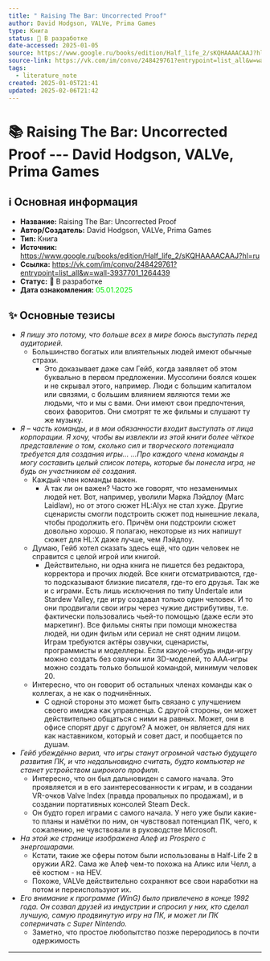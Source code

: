 ```yaml
---
title: " Raising The Bar: Uncorrected Proof"
author: David Hodgson, VALVe, Prima Games
type: Книга
status: 🚧 В разработке
date-accessed: 2025-01-05
source: https://www.google.ru/books/edition/Half_life_2/sKQHAAAACAAJ?hl=ru
source-link: https://vk.com/im/convo/248429761?entrypoint=list_all&w=wall-3937701_1264439
tags:
  - literature_note
created: 2025-01-05T21:41
updated: 2025-02-06T21:42
---
```


# 📚 Raising The Bar: Uncorrected Proof --- David Hodgson, VALVe, Prima Games

## ℹ️ Основная информация

* **Название:** Raising The Bar: Uncorrected Proof 
* **Автор/Создатель:** David Hodgson, VALVe, Prima Games
* **Тип:** Книга
* **Источник:** https://www.google.ru/books/edition/Half_life_2/sKQHAAAACAAJ?hl=ru
* **Ссылка:** https://vk.com/im/convo/248429761?entrypoint=list_all&w=wall-3937701_1264439
* **Статус:** 🚧 В разработке
* **Дата ознакомления:** <font color=”green”> 05.01.2025 </font>

## ✨ Основные тезисы


-  *Я пишу это потому, что больше всех в мире боюсь выступать перед аудиторией.*
	-  Большинство богатых или влиятельных людей имеют обычные страхи.
		-  Это доказывает даже сам Гейб, когда заявляет об этом буквально в первом предложении. Муссолини боялся кошек и не скрывал этого, например. Люди с большим капиталом или связями, с большим влиянием являются теми же людьми, что и мы с вами. Они имеют свои предпочтения, своих фаворитов. Они смотрят те же фильмы и слушают ту же музыку.
-  *Я – часть команды, и в мои обязанности входит выступать от лица корпорации. Я хочу, чтобы вы извлекли из этой книги более чёткое представление о том, сколько сил и творческого потенциала требуется для создания игры… …Про каждого члена команды я могу составить целый список потерь, которые бы понесла игра, не будь он участником её создания.*
	- Каждый член команды важен.
		- А так ли он важен? Часто же говорят, что незаменимых людей нет. Вот, например, уволили Марка Лэйдлоу (Marc Laidlaw), но от этого сюжет HL:Alyx не стал хуже. Другие сценаристы смогли подстроить сюжет под нынешние лекала, чтобы продолжить его. Причём они подстроили сюжет довольно хорошо. Я полагаю, некоторые из них напишут сюжет для HL:X даже лучше, чем Лэйдлоу.
	- Думаю, Гейб хотел сказать здесь ещё, что один человек не справится с целой игрой или книгой.
		- Действительно, ни одна книга не пишется без редактора, корректора и прочих людей. Все книги отсматриваются, где-то подсказывают близкие писателя, где-то его друзья. Так же и с играми. Есть лишь исключения по типу Undertale или Stardew Valley, где игру создавал только один человек. И то они продвигали свои игры через чужие дистрибутивы, т.е. фактически пользовались чьей-то помощью (даже если это маркетинг). Все фильмы сняты при помощи множества людей, ни один фильм или сериал не снят одним лицом. Играм требуются актёры озвучки, сценаристы, программисты и моделлеры. Если какую-нибудь инди-игру можно создать без озвучки или 3D-моделей, то ААА-игры можно создать только большой командой, минимум человек 20.
	- Интересно, что он говорит об остальных членах команды как о коллегах, а не как о подчинённых.
		-  С одной стороны это может быть связано с улучшением своего имиджа как управленца. С другой стороны, он может действительно общаться с ними на равных. Может, они в офисе спорят друг с другом? А может, он является для них как наставником, который и совет даст, и пообщается по душам.
- *Гейб убеждённо верил, что игры станут огромной частью будущего развития ПК, и что недальновидно считать, будто компьютер не станет устройством широкого профиля*.
	-  Интересно, что он был дальновиден с самого начала. Это проявляется и в его заинтересованности к играм, и в создании VR-очков Valve Index (правда провальных по продажам), и в создании портативных консолей Steam Deck.
	- Он будто горел играми с самого начала. У него уже были какие-то планы и намётки по ним, он чувствовал потенциал ПК, чего, к сожалению, не чувствовали в руководстве Microsoft.
- *На этой же странице изображена Алеф из Prospero с энергошарами.*
	- Кстати, такие же сферы потом были использованы в Half-Life 2 в оружии AR2. Сама же Алеф чем-то похожа на Аликс или Челл, а её костюм - на HEV.
	- Похоже, VALVe действительно сохраняют все свои наработки на потом и переиспользуют их.
- *Его внимание к программе (WinG) было привлечено в конце 1992 года. Он созвал друзей из индустрии и спросил у них, кто сделал лучшую, самую продвинутую игру на ПК, и может ли ПК соперничать с Super Nintendo.*
	-  Заметно, что простое любопытство позже переродилось в почти одержимость
---